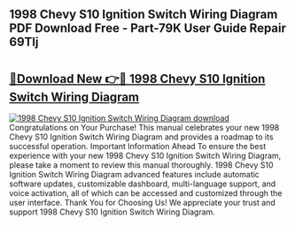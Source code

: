 ## 1998 Chevy S10 Ignition Switch Wiring Diagram PDF Download Free - Part-79K User Guide Repair 69Tlj

# <h2><a href="http://dfiffdf.blite.top/?on=1998+Chevy+S10+Ignition+Switch+Wiring+Diagram">🔗Download New 👉🔴 1998 Chevy S10 Ignition Switch Wiring Diagram</a></h2>

[![1998 Chevy S10 Ignition Switch Wiring Diagram download](https://i.imgur.com/lujVjoI.png)](http://dfiffdf.blite.top/?on=1998+Chevy+S10+Ignition+Switch+Wiring+Diagram)
Congratulations on Your Purchase! This manual celebrates your new 1998 Chevy S10 Ignition Switch Wiring Diagram and provides a roadmap to its successful operation. Important Information Ahead To ensure the best experience with your new 1998 Chevy S10 Ignition Switch Wiring Diagram, please take a moment to review this manual thoroughly. 1998 Chevy S10 Ignition Switch Wiring Diagram advanced features include automatic software updates, customizable dashboard, multi-language support, and voice activation, all of which can be accessed and customized through the user interface. Thank You for Choosing Us! We appreciate your trust and support 1998 Chevy S10 Ignition Switch Wiring Diagram.
